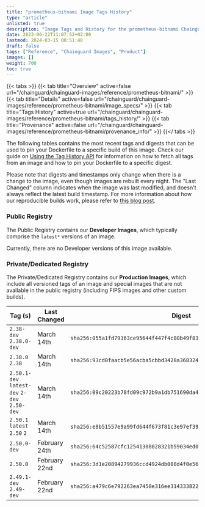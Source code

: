 ```yaml
---
title: "prometheus-bitnami Image Tags History"
type: "article"
unlisted: true
description: "Image Tags and History for the prometheus-bitnami Chainguard Image"
date: 2023-06-22T11:07:52+02:00
lastmod: 2024-03-15 00:51:40
draft: false
tags: ["Reference", "Chainguard Images", "Product"]
images: []
weight: 700
toc: true
---
```


{{< tabs >}}
{{< tab title="Overview" active=false url="/chainguard/chainguard-images/reference/prometheus-bitnami/" >}}
{{< tab title="Details" active=false url="/chainguard/chainguard-images/reference/prometheus-bitnami/image_specs/" >}}
{{< tab title="Tags History" active=true url="/chainguard/chainguard-images/reference/prometheus-bitnami/tags_history/" >}}
{{< tab title="Provenance" active=false url="/chainguard/chainguard-images/reference/prometheus-bitnami/provenance_info/" >}}
{{</ tabs >}}

The following tables contains the most recent tags and digests that can be used to pin your Dockerfile to a specific build of this image. Check our guide on [Using the Tag History API](/chainguard/chainguard-images/using-the-tag-history-api/) for information on how to fetch all tags from an image and how to pin your Dockerfile to a specific digest.

Please note that digests and timestamps only change when there is a change to the image, even though images are rebuilt every night. The "Last Changed" column indicates when the image was last modified, and doesn't always reflect the latest build timestamp. For more information about how our reproducible builds work, please refer to [this blog post](https://www.chainguard.dev/unchained/reproducing-chainguards-reproducible-image-builds).

### Public Registry
The Public Registry contains our **Developer Images**, which typically comprise the `latest*` versions of an image.

Currently, there are no Developer versions of this image available.

### Private/Dedicated Registry
The Private/Dedicated Registry contains our **Production Images**, which include all versioned tags of an image and special images that are not available in the public registry (including FIPS images and other custom builds).

| Tag (s)                                       | Last Changed  | Digest                                                                    |
|-----------------------------------------------|---------------|---------------------------------------------------------------------------|
|  `2.38-dev` `2.38.0-dev`                      | March 14th    | `sha256:055a1fd79363ce95644f447f4c80b49f83d9e134bef1c3ce23a9ba86afafaed7` |
|  `2.38.0` `2.38`                              | March 14th    | `sha256:93cd0faacb5e56acba5cbbd3428a368324feb9098360cd24a61ca61eba7f92a5` |
|  `2.50.1-dev` `latest-dev` `2-dev` `2.50-dev` | March 14th    | `sha256:09c20223b78fd09c972b9a1db751690da401bc8cfbab03b8d0e8585543405ba0` |
|  `2.50.1` `latest` `2.50` `2`                 | March 14th    | `sha256:e8b51557e9a99fd644f673f81c3e97ef39e12a721153128f26f86bd8ba28f3e1` |
|  `2.50.0-dev`                                 | February 24th | `sha256:64c52587cfc12541308028321b59034ed03b8ee9aa70d8db69f1c34b3cc0af0c` |
|  `2.50.0`                                     | February 22nd | `sha256:3d1e20894279936ccd4924db008d4f0e569c82cc62fdc84057c6c168152769fb` |
|  `2.49.1-dev` `2.49-dev`                      | February 22nd | `sha256:a479c6e792263ea7450e316ee3143338224e90706f2f9fa5b2ee524e0d7582f9` |


